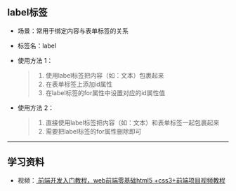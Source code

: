 ## label标签

- 场景：常用于绑定内容与表单标签的关系  
- 标签名：label  

- 使用方法 1：
    > 1. 使用label标签把内容（如：文本）包裹起来  
    > 2. 在表单标签上添加id属性  
    > 3. 在label标签的for属性中设置对应的id属性值  

- 使用方法 2：  
    > 1. 直接使用label标签把内容（如：文本）和表单标签一起包裹起来  
    > 2. 需要把label标签的for属性删除即可  

---

## 学习资料   
- 视频：<a href="https://www.bilibili.com/video/BV1Kg411T7t9?spm_id_from=333.788.videopod.episodes&vd_source=0af3f3aee70186db0ff8b48dc6b2a415&p=40"> 前端开发入门教程，web前端零基础html5 +css3+前端项目视频教程